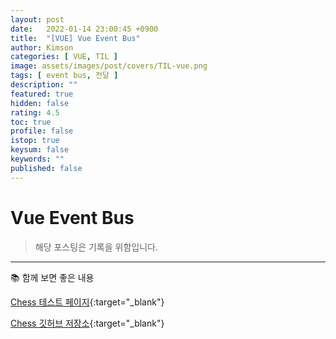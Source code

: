 ```yaml
---
layout: post
date:   2022-01-14 23:00:45 +0900
title:  "[VUE] Vue Event Bus"
author: Kimson
categories: [ VUE, TIL ]
image: assets/images/post/covers/TIL-vue.png
tags: [ event bus, 전달 ]
description: ""
featured: true
hidden: false
rating: 4.5
toc: true
profile: false
istop: true
keysum: false
keywords: ""
published: false
---
```


# Vue Event Bus

> 해당 포스팅은 기록을 위함입니다.

-----

📚 함께 보면 좋은 내용

[Chess 테스트 페이지](https://kkn1125.github.io/chess/){:target="_blank"}

[Chess 깃허브 저장소](https://github.com/kkn1125/chess/){:target="_blank"}